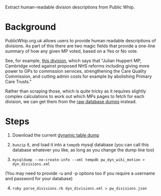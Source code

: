 Extract human-readable division descriptions from Public Whip.

# Background

PublicWhip.org.uk allows users to provide human readable descriptions of
divisions. As part of this there are two magic fields that provide a
one-line summary of how any given MP voted, based on a Yes or No vote.

See, for example, 
[this division](http://www.publicwhip.org.uk/division.php?date=2012-03-13&number=489&mpn=Julian_Huppert&mpc=Cambridge&house=commons),
which says that "Julian Huppert MP, Cambridge voted against proposed NHS
reforms including giving more power to GPs to commission services,
strengthening the Care Quality Commission, and cutting admin costs for
example by abolishing Primary Care Trusts."

Rather than scraping those, which is quite tricky as it requires
slightly complex calculations to work out which MPs pages to fetch for
each division, we can get them from the 
[raw database dumps](http://www.publicwhip.org.uk/project/data.php)
instead. 

# Steps

1) Download the current 
[dynamic table dump](http://www.publicwhip.org.uk/data/pw_dynamic_tables.sql.bz2)

2) `bunzip` it, and load it into a `tempdb` mysql database (you can call
this database whatever you like, as long as you change the dump line
too)

3) `mysqldump --no-create-info --xml tempdb pw_dyn_wiki_motion > dyn_divisions.xml`

(You may need to provide -u and -p options too if you require a username
and password for your database)

4) `ruby parse_divisions.rb dyn_divisions.xml > pw_divisions.json`


